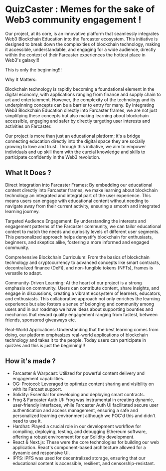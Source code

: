 # QuizCaster : Memes for the sake of Web3 community engagement !

Our project, at its core, is an innovative platform that seamlessly integrates Web3 Blockchain Education into the Farcaster ecosystem. This initiative is designed to break down the complexities of blockchain technology, making it accessible, understandable, and engaging for a wide audience, directly within the context of their Farcaster experiences the hottest place in Web3's galaxy!!!

This is only the beginning!!!

Why It Matters:

Blockchain technology is rapidly becoming a foundational element in the digital economy, with applications ranging from finance and supply chain to art and entertainment. However, the complexity of the technology and its underpinning concepts can be a barrier to entry for many. By integrating Web3 Blockchain Education directly into Farcaster frames, we are not just simplifying these concepts but also making learning about blockchain accessible, engaging and safer by directly targeting user interests and activities on Farcaster.

Our project is more than just an educational platform; it's a bridge connecting education directly into the digital space they are socially growing to  love and trust. Through this initiative, we aim to empower individuals and up skill them with the curcial knowledge and skills to participate confidently in the Web3 revolution.

## What It Does ?

Direct Integration into Farcaster Frames: By embedding our educational content directly into Farcaster frames, we make learning about blockchain technology an integrated and integral part of the user experience. This means users can engage with educational content without needing to navigate away from their current activity, ensuring a smooth and integrated learning journey.

Targeted Audience Engagement: By understanding the interests and engagement patterns of the Farcaster community, we can tailor educational content to match the needs and curiosity levels of different user segments. This personalized approach helps demystify blockchain for enthusiasts, beginners, and skeptics alike, fostering a more informed and engaged community.

Comprehensive Blockchain Curriculum: From the basics of blockchain technology and cryptocurrency to advanced concepts like smart contracts, decentralized finance (DeFi), and non-fungible tokens (NFTs), frames is versatile to adapt.

Community-Driven Learning: At the heart of our project is a strong emphasis on community. Users can contribute content, share insights, and engage in discussions, creating a vibrant ecosystem of learners, educators, and enthusiasts. This collaborative approach not only enriches the learning experience but also fosters a sense of belonging and community among users and in our roadmap we have ideas about supporting bounties and mechanics that reward quality engagement ranging from fastest, between friends, sponsored giveaways etc.

Real-World Applications: Understanding that the best learning comes from doing, our platform emphasizes real-world applications of blockchain technology and takes it to the people. Today users can participate in quizzes and this is just the beginning!!!

## How it's made ?
- Farcaster & Warpcast: Utilized for powerful content delivery and engagement capabilities.
- OG: Protocol: Leveraged to optimize content sharing and visibility on with its Farcast support.
- Solidity: Essential for developing and deploying smart contracts.
- Frog & Farcaster Auth UI: Frog was instrumental in creating dynamic, user-friendly interfaces, while Farcaster Auth UI facilitated secure user authentication and access management, ensuring a safe and personalized learning environment although we POC'd this and didn't need to use it.
- Hardhat: Played a crucial role in our development workflow for compiling, deploying, testing, and debugging Ethereum software, offering a robust environment for our Solidity development.
- React & Next.js: These were the core technologies for building our web application. React's component-based architecture allowed for a dynamic and responsive UI. 
- IPFS: IPFS was used for decentralized storage, ensuring that our educational content is accessible, resilient, and censorship-resistant.

